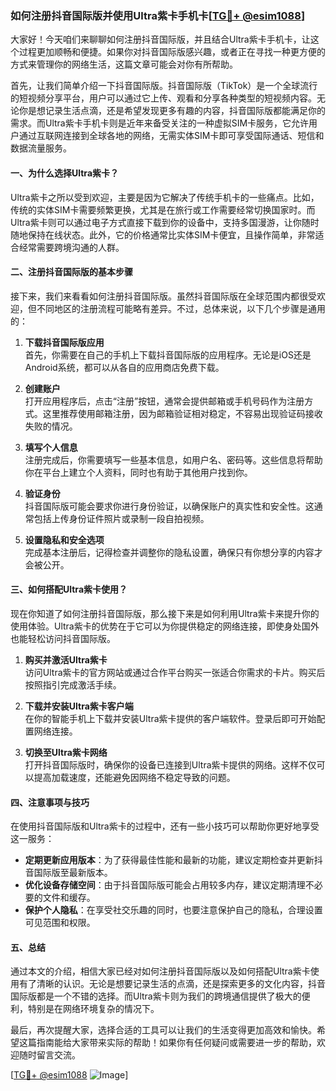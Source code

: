 ### 如何注册抖音国际版并使用Ultra紫卡手机卡[[TG💪+ @esim1088](https://t.me/s/esim1088)]

大家好！今天咱们来聊聊如何注册抖音国际版，并且结合Ultra紫卡手机卡，让这个过程更加顺畅和便捷。如果你对抖音国际版感兴趣，或者正在寻找一种更方便的方式来管理你的网络生活，这篇文章可能会对你有所帮助。

首先，让我们简单介绍一下抖音国际版。抖音国际版（TikTok）是一个全球流行的短视频分享平台，用户可以通过它上传、观看和分享各种类型的短视频内容。无论你是想记录生活点滴，还是希望发现更多有趣的内容，抖音国际版都能满足你的需求。而Ultra紫卡手机卡则是近年来备受关注的一种虚拟SIM卡服务，它允许用户通过互联网连接到全球各地的网络，无需实体SIM卡即可享受国际通话、短信和数据流量服务。

#### 一、为什么选择Ultra紫卡？

Ultra紫卡之所以受到欢迎，主要是因为它解决了传统手机卡的一些痛点。比如，传统的实体SIM卡需要频繁更换，尤其是在旅行或工作需要经常切换国家时。而Ultra紫卡则可以通过电子方式直接下载到你的设备中，支持多国漫游，让你随时随地保持在线状态。此外，它的价格通常比实体SIM卡便宜，且操作简单，非常适合经常需要跨境沟通的人群。

#### 二、注册抖音国际版的基本步骤

接下来，我们来看看如何注册抖音国际版。虽然抖音国际版在全球范围内都很受欢迎，但不同地区的注册流程可能略有差异。不过，总体来说，以下几个步骤是通用的：

1. **下载抖音国际版应用**  
   首先，你需要在自己的手机上下载抖音国际版的应用程序。无论是iOS还是Android系统，都可以从各自的应用商店免费下载。

2. **创建账户**  
   打开应用程序后，点击“注册”按钮，通常会提供邮箱或手机号码作为注册方式。这里推荐使用邮箱注册，因为邮箱验证相对稳定，不容易出现验证码接收失败的情况。

3. **填写个人信息**  
   注册完成后，你需要填写一些基本信息，如用户名、密码等。这些信息将帮助你在平台上建立个人资料，同时也有助于其他用户找到你。

4. **验证身份**  
   抖音国际版可能会要求你进行身份验证，以确保账户的真实性和安全性。这通常包括上传身份证件照片或录制一段自拍视频。

5. **设置隐私和安全选项**  
   完成基本注册后，记得检查并调整你的隐私设置，确保只有你想分享的内容才会被公开。

#### 三、如何搭配Ultra紫卡使用？

现在你知道了如何注册抖音国际版，那么接下来是如何利用Ultra紫卡来提升你的使用体验。Ultra紫卡的优势在于它可以为你提供稳定的网络连接，即使身处国外也能轻松访问抖音国际版。

1. **购买并激活Ultra紫卡**  
   访问Ultra紫卡的官方网站或通过合作平台购买一张适合你需求的卡片。购买后按照指引完成激活手续。

2. **下载并安装Ultra紫卡客户端**  
   在你的智能手机上下载并安装Ultra紫卡提供的客户端软件。登录后即可开始配置网络连接。

3. **切换至Ultra紫卡网络**  
   打开抖音国际版时，确保你的设备已连接到Ultra紫卡提供的网络。这样不仅可以提高加载速度，还能避免因网络不稳定导致的问题。

#### 四、注意事项与技巧

在使用抖音国际版和Ultra紫卡的过程中，还有一些小技巧可以帮助你更好地享受这一服务：

- **定期更新应用版本**：为了获得最佳性能和最新的功能，建议定期检查并更新抖音国际版至最新版本。
- **优化设备存储空间**：由于抖音国际版可能会占用较多内存，建议定期清理不必要的文件和缓存。
- **保护个人隐私**：在享受社交乐趣的同时，也要注意保护自己的隐私，合理设置可见范围和权限。

#### 五、总结

通过本文的介绍，相信大家已经对如何注册抖音国际版以及如何搭配Ultra紫卡使用有了清晰的认识。无论是想要记录生活的点滴，还是探索更多的文化内容，抖音国际版都是一个不错的选择。而Ultra紫卡则为我们的跨境通信提供了极大的便利，特别是在网络环境复杂的情况下。

最后，再次提醒大家，选择合适的工具可以让我们的生活变得更加高效和愉快。希望这篇指南能给大家带来实际的帮助！如果你有任何疑问或需要进一步的帮助，欢迎随时留言交流。

[[TG💪+ @esim1088](https://t.me/s/esim1088) ![Image](https://i.postimg.cc/4NQfJmqS/Snipaste-2025-05-13-00-14-12.png)]
